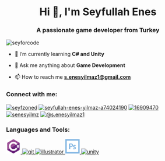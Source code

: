<h1 align="center">Hi 👋, I'm Seyfullah Enes</h1>
<h3 align="center">A passionate game developer from Turkey</h3>

<p align="left"> <img src="https://komarev.com/ghpvc/?username=seyforcode&label=Profile%20views&color=fe5106&style=flat" alt="seyforcode" /> </p>

- 🌱 I’m currently learning **C# and Unity**

- 💬 Ask me anything about **Game Development**

- 📫 How to reach me **s.enesyilmaz1@gmail.com**

<h3 align="left">Connect with me:</h3>
<p align="left">
<a href="https://twitter.com/seyfzoned" target="blank"><img align="center" src="https://raw.githubusercontent.com/rahuldkjain/github-profile-readme-generator/master/src/images/icons/Social/twitter.svg" alt="seyfzoned" height="30" width="40" /></a>
<a href="https://linkedin.com/in/seyfullah-enes-yilmaz-a74024190" target="blank"><img align="center" src="https://raw.githubusercontent.com/rahuldkjain/github-profile-readme-generator/master/src/images/icons/Social/linked-in-alt.svg" alt="seyfullah-enes-yilmaz-a74024190" height="30" width="40" /></a>
<a href="https://stackoverflow.com/users/16909470" target="blank"><img align="center" src="https://raw.githubusercontent.com/rahuldkjain/github-profile-readme-generator/master/src/images/icons/Social/stack-overflow.svg" alt="16909470" height="30" width="40" /></a>
<a href="https://instagram.com/senesyilmz" target="blank"><img align="center" src="https://raw.githubusercontent.com/rahuldkjain/github-profile-readme-generator/master/src/images/icons/Social/instagram.svg" alt="senesyilmz" height="30" width="40" /></a>
<a href="https://medium.com/@s.enesyilmaz1" target="blank"><img align="center" src="https://raw.githubusercontent.com/rahuldkjain/github-profile-readme-generator/master/src/images/icons/Social/medium.svg" alt="@s.enesyilmaz1" height="30" width="40" /></a>
</p>

<h3 align="left">Languages and Tools:</h3>
<p align="left"> <a href="https://www.w3schools.com/cs/" target="_blank" rel="noreferrer"> <img src="https://raw.githubusercontent.com/devicons/devicon/master/icons/csharp/csharp-original.svg" alt="csharp" width="40" height="40"/> </a> <a href="https://git-scm.com/" target="_blank" rel="noreferrer"> <img src="https://www.vectorlogo.zone/logos/git-scm/git-scm-icon.svg" alt="git" width="40" height="40"/> </a> <a href="https://www.adobe.com/in/products/illustrator.html" target="_blank" rel="noreferrer"> <img src="https://www.vectorlogo.zone/logos/adobe_illustrator/adobe_illustrator-icon.svg" alt="illustrator" width="40" height="40"/> </a> <a href="https://www.photoshop.com/en" target="_blank" rel="noreferrer"> <img src="https://raw.githubusercontent.com/devicons/devicon/master/icons/photoshop/photoshop-line.svg" alt="photoshop" width="40" height="40"/> </a> <a href="https://unity.com/" target="_blank" rel="noreferrer"> <img src="https://www.vectorlogo.zone/logos/unity3d/unity3d-icon.svg" alt="unity" width="40" height="40"/> </a> </p>

